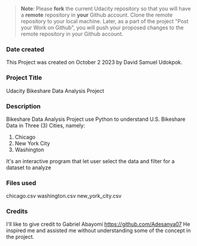 >**Note**: Please **fork** the current Udacity repository so that you will have a **remote** repository in **your** Github account. Clone the remote repository to your local machine. Later, as a part of the project "Post your Work on Github", you will push your proposed changes to the remote repository in your Github account.

### Date created
This Project was created on October 2 2023 by David Samuel Udokpok.

### Project Title
Udacity Bikeshare Data Analysis Project 

### Description
Bikeshare Data Analysis Project use Python to understand U.S. Bikeshare Data in Three (3) Cities, namely:
1. Chicago 
2. New York City
3. Washington

It's an interactive program that let user select the data and filter for a dataset to analyze


### Files used
chicago.csv
washington.csv
new_york_city.csv

### Credits
I'll like to give credit to Gabriel Abayomi
https://github.com/Adesanya07
He inspired me and assisted me without understanding some of the concept in the project.
